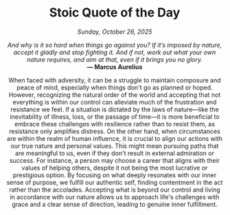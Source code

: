 <h1 align="center">Stoic Quote of the Day</h1>
<p align="center"><em><!--START_SECTION:current-date-->
Sunday, October 26, 2025
<!--END_SECTION:current-date--></em></p>
<p align="center">
    <em><!--START_SECTION:quote-text-->
And why is it so hard when things go against you? If it’s imposed by nature, accept it gladly and stop fighting it. And if not, work out what your own nature requires, and aim at that, even if it brings you no glory.
<!--END_SECTION:quote-text--></em><br>
    <strong>— <!--START_SECTION:quote-author-->
Marcus Aurelius
<!--END_SECTION:quote-author--></strong>
</p>

<p align="center" style="max-width:600px;margin:0 auto;">
<!--START_SECTION:quote-interpretation-->
When faced with adversity, it can be a struggle to maintain composure and peace of mind, especially when things don't go as planned or hoped. However, recognizing the natural order of the world and accepting that not everything is within our control can alleviate much of the frustration and resistance we feel. If a situation is dictated by the laws of nature—like the inevitability of illness, loss, or the passage of time—it is more beneficial to embrace these challenges with resilience rather than to resist them, as resistance only amplifies distress. On the other hand, when circumstances are within the realm of human influence, it is crucial to align our actions with our true nature and personal values. This might mean pursuing paths that are meaningful to us, even if they don't result in external admiration or success. For instance, a person may choose a career that aligns with their values of helping others, despite it not being the most lucrative or prestigious option. By focusing on what deeply resonates with our inner sense of purpose, we fulfill our authentic self, finding contentment in the act rather than the accolades. Accepting what is beyond our control and living in accordance with our nature allows us to approach life's challenges with grace and a clear sense of direction, leading to genuine inner fulfillment.
<!--END_SECTION:quote-interpretation-->
</p>
